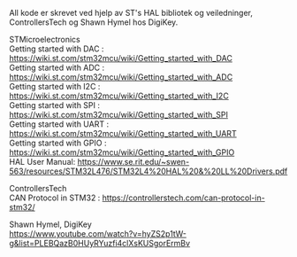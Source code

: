 All kode er skrevet ved hjelp av ST's HAL bibliotek og veiledninger, ControllersTech og Shawn Hymel hos DigiKey.   

STMicroelectronics  
Getting started with DAC : https://wiki.st.com/stm32mcu/wiki/Getting_started_with_DAC  
Getting started with ADC : https://wiki.st.com/stm32mcu/wiki/Getting_started_with_ADC  
Getting started with I2C : https://wiki.st.com/stm32mcu/wiki/Getting_started_with_I2C  
Getting started with SPI : https://wiki.st.com/stm32mcu/wiki/Getting_started_with_SPI  
Getting started with UART : https://wiki.st.com/stm32mcu/wiki/Getting_started_with_UART  
Getting started with GPIO : https://wiki.st.com/stm32mcu/wiki/Getting_started_with_GPIO  
HAL User Manual: https://www.se.rit.edu/~swen-563/resources/STM32L476/STM32L4%20HAL%20&%20LL%20Drivers.pdf  

ControllersTech  
CAN Protocol in STM32 : https://controllerstech.com/can-protocol-in-stm32/  

Shawn Hymel, DigiKey  
https://www.youtube.com/watch?v=hyZS2p1tW-g&list=PLEBQazB0HUyRYuzfi4clXsKUSgorErmBv  
